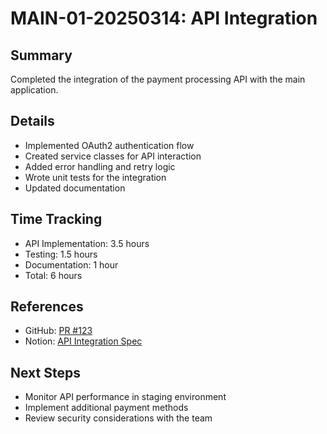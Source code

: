 # MAIN-01-20250314: API Integration

## Summary
Completed the integration of the payment processing API with the main application.

## Details
- Implemented OAuth2 authentication flow
- Created service classes for API interaction
- Added error handling and retry logic
- Wrote unit tests for the integration
- Updated documentation

## Time Tracking
- API Implementation: 3.5 hours
- Testing: 1.5 hours
- Documentation: 1 hour
- Total: 6 hours

## References
- GitHub: [PR #123](https://github.com/example/repo/pull/123)
- Notion: [API Integration Spec](https://notion.so/workspace/api-spec)

## Next Steps
- Monitor API performance in staging environment
- Implement additional payment methods
- Review security considerations with the team
